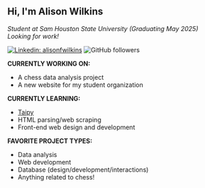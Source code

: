 ## Hi, I'm Alison Wilkins

*Student at Sam Houston State University (Graduating May 2025)*  
*Looking for work!*

[![Linkedin: alisonfwilkins](https://img.shields.io/badge/-alisonfwilkins-blue?style=flat-square&logo=Linkedin&logoColor=white&link=https://www.linkedin.com/in/alisonfwilkins)](https://www.linkedin.com/in/alisonfwilkins/)
![GitHub followers](https://img.shields.io/github/followers/wowitsalison?label=Follow&style=social)

**CURRENTLY WORKING ON:**
- A chess data analysis project
- A new website for my student organization

**CURRENTLY LEARNING:**
- [Taipy](https://taipy.io)
- HTML parsing/web scraping
- Front-end web design and development

**FAVORITE PROJECT TYPES:**
- Data analysis
- Web development
- Database (design/development/interactions)
- Anything related to chess!
